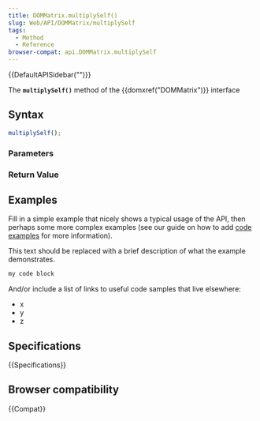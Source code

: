 ```yaml
---
title: DOMMatrix.multiplySelf()
slug: Web/API/DOMMatrix/multiplySelf
tags:
  - Method
  - Reference
browser-compat: api.DOMMatrix.multiplySelf
---
```

{{DefaultAPISidebar("")}}

The **`multiplySelf()`** method of the {{domxref("DOMMatrix")}} interface 

## Syntax

```js
multiplySelf();
```

### Parameters



### Return Value



## Examples

Fill in a simple example that nicely shows a typical usage of the API, then perhaps some more complex examples (see our guide on how to add [code examples](/en-US/docs/MDN/Contribute/Structures/Code_examples) for more information).

This text should be replaced with a brief description of what the example demonstrates.

```js
my code block
```

And/or include a list of links to useful code samples that live elsewhere:

*   x
*   y
*   z

## Specifications

{{Specifications}}

## Browser compatibility

{{Compat}}

